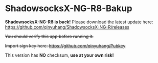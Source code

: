 # ShadowsocksX-NG-R8-Bakup
**ShadowsocksX-NG-R8 is back!** Please download the latest update here: https://github.com/qinyuhang/ShadowsocksX-NG-R/releases

~~You should verify this app before running it.~~

~~Import sign key here: https://github.com/qinyuhang/Pubkey~~

This version has **NO** checksum, **use at your own risk!**


